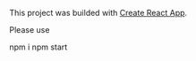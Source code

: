 This project was builded with [Create React App](https://github.com/facebook/create-react-app).

Please use

npm i
npm start